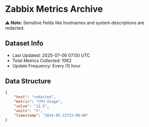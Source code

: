 # Zabbix Metrics Archive

⚠️ **Note**: Sensitive fields like hostnames and system descriptions are redacted.

## Dataset Info
- Last Updated: 2025-07-06 07:00 UTC
- Total Metrics Collected: 1062
- Update Frequency: Every (1) hour

## Data Structure
```json
{
    "host": "redacted",
    "metric": "CPU Usage",
    "value": "12.5",
    "units": "%",
    "timestamp": "2024-05-21T12:00:00"
}
```
